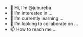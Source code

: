 - 👋 Hi, I’m @jubureba
- 👀 I’m interested in ...
- 🌱 I’m currently learning ...
- 💞️ I’m looking to collaborate on ...
- 📫 How to reach me ...

<!---
jubureba/jubureba is a ✨ special ✨ repository because its `README.md` (this file) appears on your GitHub profile.
You can click the Preview link to take a look at your changes.
--->

